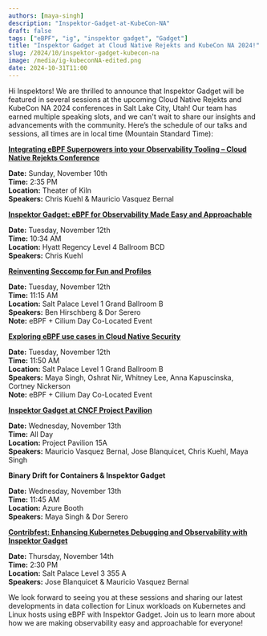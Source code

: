 ```yaml
---
authors: [maya-singh]
description: "Inspektor-Gadget-at-KubeCon-NA"
draft: false
tags: ["eBPF", "ig", "inspektor gadget", "Gadget"]
title: "Inspektor Gadget at Cloud Native Rejekts and KubeCon NA 2024!"
slug: /2024/10/inspektor-gadget-kubecon-na
image: /media/ig-kubeconNA-edited.png
date: 2024-10-31T11:00
---
```


Hi Inspektors! We are thrilled to announce that Inspektor Gadget will be featured in several sessions at the upcoming Cloud Native Rejekts and KubeCon NA 2024 conferences in Salt Lake City, Utah! Our team has earned multiple speaking slots, and we can't wait to share our insights and advancements with the community. Here’s the schedule of our talks and sessions, all times are in local time (Mountain Standard Time):

<!--truncate-->

[**Integrating eBPF Superpowers into your Observability Tooling – Cloud Native Rejekts Conference**](https://cfp.cloud-native.rejekts.io/cloud-native-rejekts-na-salt-lake-city-2024/talk/QSADK3/)

**Date:** Sunday, November 10th  
**Time:** 2:35 PM  
**Location:** Theater of Kiln  
**Speakers:** Chris Kuehl & Mauricio Vasquez Bernal

[**Inspektor Gadget: eBPF for Observability Made Easy and Approachable**](https://kccncna2024.sched.com/event/1iW8h/inspektor-gadget-ebpf-for-observability-made-easy-and-approachable-project-lightning-talk?iframe=no)

**Date:** Tuesday, November 12th  
**Time:** 10:34 AM  
**Location:** Hyatt Regency Level 4 Ballroom BCD  
**Speakers:** Chris Kuehl

[**Reinventing Seccomp for Fun and Profiles**](https://colocatedeventsna2024.sched.com/event/1izqj/reinventing-seccomp-for-fun-and-profiles-ben-hirschberg-armo-dor-serero-microsoft)

**Date:** Tuesday, November 12th  
**Time:** 11:15 AM  
**Location:** Salt Palace Level 1 Grand Ballroom B  
**Speakers:** Ben Hirschberg & Dor Serero  
**Note:** eBPF + Cilium Day Co-Located Event

[**Exploring eBPF use cases in Cloud Native Security**](https://colocatedeventsna2024.sched.com/event/1izr8/panel-exploring-ebpf-use-cases-in-cloud-native-security-oshrat-nir-armo-anna-kapuscinska-isovalent-now-part-of-cisco-whitney-lee-cncf-ambassador-maya-singh-microsoft-cortney-nickerson-kubeshop)

**Date:** Tuesday, November 12th  
**Time:** 11:50 AM  
**Location:** Salt Palace Level 1 Grand Ballroom B  
**Speakers:** Maya Singh, Oshrat Nir, Whitney Lee, Anna Kapuscinska, Cortney Nickerson  
**Note:** eBPF + Cilium Day Co-Located Event

[**Inspektor Gadget at CNCF Project Pavilion**](https://events.linuxfoundation.org/kubecon-cloudnativecon-north-america/program/project-engagement/#project-pavilion)

**Date:** Wednesday, November 13th  
**Time:** All Day  
**Location:** Project Pavilion 15A  
**Speakers:** Mauricio Vasquez Bernal, Jose Blanquicet, Chris Kuehl, Maya Singh

**Binary Drift for Containers & Inspektor Gadget**

**Date:** Wednesday, November 13th  
**Time:** 11:45 AM  
**Location:** Azure Booth  
**Speakers:** Maya Singh & Dor Serero

[**Contribfest: Enhancing Kubernetes Debugging and Observability with Inspektor Gadget**](https://kccncna2024.sched.com/event/1howr/contribfest-enhancing-kubernetes-debugging-and-observability-with-inspektor-gadget?iframe=no)

**Date:** Thursday, November 14th  
**Time:** 2:30 PM  
**Location:** Salt Palace Level 3 355 A  
**Speakers:** Jose Blanquicet & Mauricio Vasquez Bernal

We look forward to seeing you at these sessions and sharing our latest developments in data collection for Linux workloads on Kubernetes and Linux hosts using eBPF with Inspektor Gadget. Join us to learn more about how we are making observability easy and approachable for everyone!